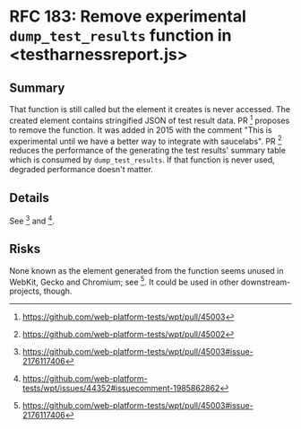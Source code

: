 # RFC 183: Remove experimental `dump_test_results` function in <testharnessreport.js>

## Summary
That function is still called but the element it creates is never accessed. The created element contains stringified JSON of test result data.
PR [^1] proposes to remove the function. It was added in 2015 with the comment "This is experimental until we have a better way to integrate with saucelabs".
PR [^2] reduces the performance of the generating the test results' summary table which is consumed by `dump_test_results`.
If that function is never used, degraded performance doesn't matter.

## Details
See [^3] and [^4].

## Risks
None known as the element generated from the function seems unused in WebKit, Gecko and Chromium; see [^3].
It could be used in other downstream-projects, though.

[^1]: https://github.com/web-platform-tests/wpt/pull/45003
[^2]: https://github.com/web-platform-tests/wpt/pull/45002
[^3]: https://github.com/web-platform-tests/wpt/pull/45003#issue-2176117406
[^4]: https://github.com/web-platform-tests/wpt/issues/44352#issuecomment-1985862862
